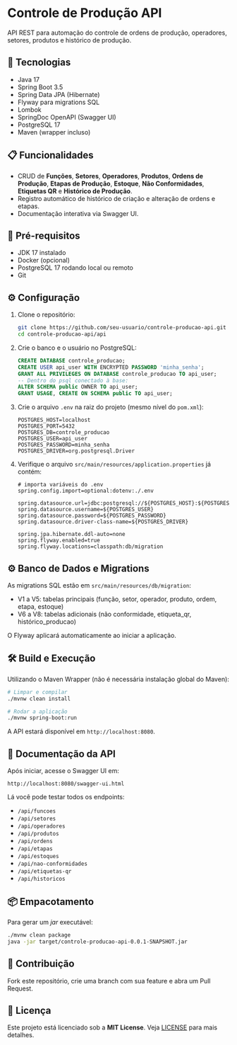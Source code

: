 # Controle de Produção API

API REST para automação do controle de ordens de produção, operadores, setores, produtos e histórico de produção.

## 🚀 Tecnologias

* Java 17
* Spring Boot 3.5
* Spring Data JPA (Hibernate)
* Flyway para migrations SQL
* Lombok
* SpringDoc OpenAPI (Swagger UI)
* PostgreSQL 17
* Maven (wrapper incluso)

## 📋 Funcionalidades

* CRUD de **Funções**, **Setores**, **Operadores**, **Produtos**, **Ordens de Produção**, **Etapas de Produção**, **Estoque**, **Não Conformidades**, **Etiquetas QR** e **Histórico de Produção**.
* Registro automático de histórico de criação e alteração de ordens e etapas.
* Documentação interativa via Swagger UI.

## 🔧 Pré-requisitos

* JDK 17 instalado
* Docker (opcional)
* PostgreSQL 17 rodando local ou remoto
* Git

## ⚙️ Configuração

1. Clone o repositório:

   ```bash
   git clone https://github.com/seu-usuario/controle-producao-api.git
   cd controle-producao-api/api
   ```

2. Crie o banco e o usuário no PostgreSQL:

   ```sql
   CREATE DATABASE controle_producao;
   CREATE USER api_user WITH ENCRYPTED PASSWORD 'minha_senha';
   GRANT ALL PRIVILEGES ON DATABASE controle_producao TO api_user;
   -- Dentro do psql conectado à base:
   ALTER SCHEMA public OWNER TO api_user;
   GRANT USAGE, CREATE ON SCHEMA public TO api_user;
   ```

3. Crie o arquivo `.env` na raiz do projeto (mesmo nível do `pom.xml`):

   ```dotenv
   POSTGRES_HOST=localhost
   POSTGRES_PORT=5432
   POSTGRES_DB=controle_producao
   POSTGRES_USER=api_user
   POSTGRES_PASSWORD=minha_senha
   POSTGRES_DRIVER=org.postgresql.Driver
   ```

4. Verifique o arquivo `src/main/resources/application.properties` já contém:

   ```properties
   # importa variáveis do .env
   spring.config.import=optional:dotenv:./.env

   spring.datasource.url=jdbc:postgresql://${POSTGRES_HOST}:${POSTGRES_PORT}/${POSTGRES_DB}
   spring.datasource.username=${POSTGRES_USER}
   spring.datasource.password=${POSTGRES_PASSWORD}
   spring.datasource.driver-class-name=${POSTGRES_DRIVER}

   spring.jpa.hibernate.ddl-auto=none
   spring.flyway.enabled=true
   spring.flyway.locations=classpath:db/migration
   ```

## ⚙️ Banco de Dados e Migrations

As migrations SQL estão em `src/main/resources/db/migration`:

* V1 a V5: tabelas principais (função, setor, operador, produto, ordem, etapa, estoque)
* V6 a V8: tabelas adicionais (não conformidade, etiqueta\_qr, histórico\_producao)

O Flyway aplicará automaticamente ao iniciar a aplicação.

## 🛠️ Build e Execução

Utilizando o Maven Wrapper (não é necessária instalação global do Maven):

```bash
# Limpar e compilar
./mvnw clean install

# Rodar a aplicação
./mvnw spring-boot:run
```

A API estará disponível em `http://localhost:8080`.

## 📖 Documentação da API

Após iniciar, acesse o Swagger UI em:

```
http://localhost:8080/swagger-ui.html
```

Lá você pode testar todos os endpoints:

* `/api/funcoes`
* `/api/setores`
* `/api/operadores`
* `/api/produtos`
* `/api/ordens`
* `/api/etapas`
* `/api/estoques`
* `/api/nao-conformidades`
* `/api/etiquetas-qr`
* `/api/historicos`

## 📦 Empacotamento

Para gerar um *jar* executável:

```bash
./mvnw clean package
java -jar target/controle-producao-api-0.0.1-SNAPSHOT.jar
```

## 🤝 Contribuição

Fork este repositório, crie uma branch com sua feature e abra um Pull Request.

## 📝 Licença

Este projeto está licenciado sob a **MIT License**. Veja [LICENSE](LICENSE) para mais detalhes.
